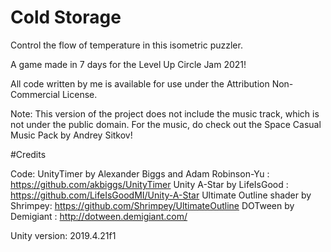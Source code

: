 # Cold Storage

Control the flow of temperature in this isometric puzzler. 

A game made in 7 days for the Level Up Circle Jam 2021!

All code written by me is available for use under the Attribution Non-Commercial License. 

Note: This version of the project does not include the music track, which is not under the public domain. For the music, do check out the Space Casual Music Pack by Andrey Sitkov!

#Credits

Code:
UnityTimer by Alexander Biggs and Adam Robinson-Yu : https://github.com/akbiggs/UnityTimer
Unity A-Star by LifeIsGood : https://github.com/LifeIsGoodMI/Unity-A-Star
Ultimate Outline shader by Shrimpey: https://github.com/Shrimpey/UltimateOutline
DOTween by Demigiant : http://dotween.demigiant.com/


Unity version: 2019.4.21f1
